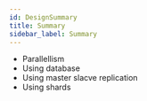 ```yaml
---
id: DesignSummary
title: Summary
sidebar_label: Summary
---
```


- Parallellism
- Using database
- Using master slacve replication
- Using shards
